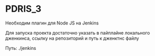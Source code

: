 # PDRIS_3
Необходим плагин для Node JS на Jenkins

Для запуска проекта достаточно указать в пайплайне локального дженкинса, ссылку на репозиторий и путь к дженктнс файлу

Путь: ./jenkins

